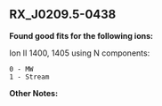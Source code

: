 ## RX_J0209.5-0438
**Found good fits for the following ions:**

Ion II 1400, 1405 using N components:
```
0 - MW
1 - Stream
```


**Other Notes:**

